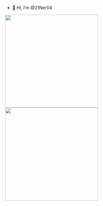 - 👋 Hi, I’m @21Ner04

<img src="https://github.com/21Ner04/21Ner04/assets/133259264/7ffe53b5-db5e-47b6-9104-bca8eb914849" width="300" height="300" /><img src="https://github.com/21Ner04/21Ner04/assets/133259264/7ffe53b5-db5e-47b6-9104-bca8eb914849" width="300" height="300" />

